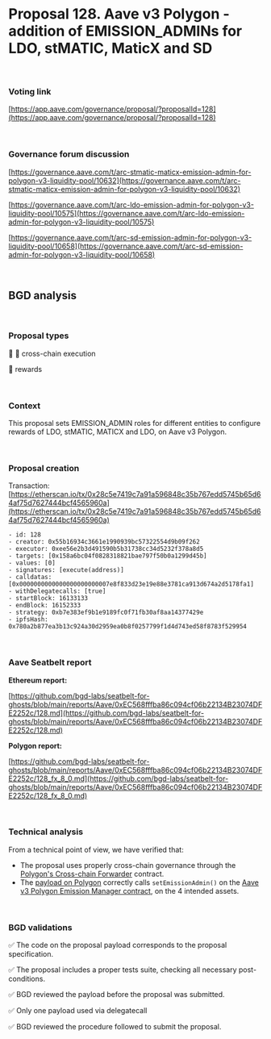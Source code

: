# Proposal 128. Aave v3 Polygon - addition of EMISSION_ADMINs for LDO, stMATIC, MaticX and SD

<br>

### Voting link

[https://app.aave.com/governance/proposal/?proposalId=128](https://app.aave.com/governance/proposal/?proposalId=128)

<br>

### Governance forum discussion

[https://governance.aave.com/t/arc-stmatic-maticx-emission-admin-for-polygon-v3-liquidity-pool/10632](https://governance.aave.com/t/arc-stmatic-maticx-emission-admin-for-polygon-v3-liquidity-pool/10632)

[https://governance.aave.com/t/arc-ldo-emission-admin-for-polygon-v3-liquidity-pool/10575](https://governance.aave.com/t/arc-ldo-emission-admin-for-polygon-v3-liquidity-pool/10575)

[https://governance.aave.com/t/arc-sd-emission-admin-for-polygon-v3-liquidity-pool/10658](https://governance.aave.com/t/arc-sd-emission-admin-for-polygon-v3-liquidity-pool/10658)

<br>

## BGD analysis

<br>

### Proposal types

:link: :bridge_at_night: cross-chain execution

:gift: rewards

<br>

### Context

This proposal sets EMISSION_ADMIN roles for different entities to configure rewards of LDO, stMATIC, MATICX and LDO, on Aave v3 Polygon.


<br>

### Proposal creation

Transaction: [https://etherscan.io/tx/0x28c5e7419c7a91a596848c35b767edd5745b65d64af75d7627444bcf4565960a](https://etherscan.io/tx/0x28c5e7419c7a91a596848c35b767edd5745b65d64af75d7627444bcf4565960a)

```
- id: 128
- creator: 0x55b16934c3661e1990939bc57322554d9b09f262
- executor: 0xee56e2b3d491590b5b31738cc34d5232f378a8d5
- targets: [0x158a6bc04f0828318821bae797f50b0a1299d45b]
- values: [0]
- signatures: [execute(address)]
- calldatas: [0x0000000000000000000000007e8f833d23e19e88e3781ca913d674a2d5178fa1]
- withDelegatecalls: [true]
- startBlock: 16133133
- endBlock: 16152333
- strategy: 0xb7e383ef9b1e9189fc0f71fb30af8aa14377429e
- ipfsHash: 0x780a2b877ea3b13c924a30d2959ea0b8f0257799f1d4d743ed58f8783f529954
```

<br>

### Aave Seatbelt report

**Ethereum report:**

[https://github.com/bgd-labs/seatbelt-for-ghosts/blob/main/reports/Aave/0xEC568fffba86c094cf06b22134B23074DFE2252c/128.md](https://github.com/bgd-labs/seatbelt-for-ghosts/blob/main/reports/Aave/0xEC568fffba86c094cf06b22134B23074DFE2252c/128.md)

**Polygon report:**

[https://github.com/bgd-labs/seatbelt-for-ghosts/blob/main/reports/Aave/0xEC568fffba86c094cf06b22134B23074DFE2252c/128_fx_8_0.md](https://github.com/bgd-labs/seatbelt-for-ghosts/blob/main/reports/Aave/0xEC568fffba86c094cf06b22134B23074DFE2252c/128_fx_8_0.md)

<br>

### Technical analysis

From a technical point of view, we have verified that:
- The proposal uses properly cross-chain governance through the [Polygon's Cross-chain Forwarder](https://etherscan.io/address/0x158a6bc04f0828318821bae797f50b0a1299d45b#code) contract.
- The [payload on Polygon](https://polygonscan.com/address/0x7e8f833d23e19e88e3781ca913d674a2d5178fa1#code) correctly calls `setEmissionAdmin()` on the [Aave v3 Polygon Emission Manager contract](https://polygonscan.com/address/0x048f2228D7Bf6776f99aB50cB1b1eaB4D1d4cA73#code), on the 4 intended assets.


<br>

### BGD validations

:white_check_mark: The code on the proposal payload corresponds to the proposal specification.

:white_check_mark: The proposal includes a proper tests suite, checking all necessary post-conditions.

:white_check_mark: BGD reviewed the payload before the proposal was submitted.

:white_check_mark: Only one payload used via delegatecall

:white_check_mark: BGD reviewed the procedure followed to submit the proposal.
